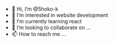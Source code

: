 - 👋 Hi, I’m @5hoko-k
- 👀 I’m interested in website development
- 🌱 I’m currently learning react
- 💞️ I’m looking to collaborate on ...
- 📫 How to reach me ...

<!---
5hoko_k/5hoko_k is a ✨ special ✨ repository because its `README.md` (this file) appears on your GitHub profile.
You can click the Preview link to take a look at your changes.
--->
